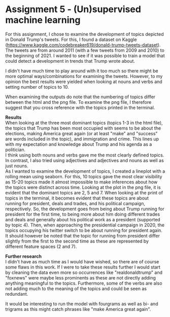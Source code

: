 # Assignment 5 - (Un)supervised machine learning
For this assignment, I chose to examine the development of topics depicted in Donald Trump's tweets. For this, I found a dataset on Kaggle (https://www.kaggle.com/codebreaker619/donald-trump-tweets-dataset).
The tweets are from around 2011 (with a few tweets from 2009 and 2010) to the beginning of 2021.
I wanted to see if it was possible to train a model that could detect a development in trends that Trump wrote about. <br>

I didn't have much time to play around with it too much so there might be more optimal ways/combinations for examining the tweets. 
However, to my opinion the best results were yielded when looking at nouns and verbs and setting number of topics to 10. <br>

When examining the outputs do note that the numbering of topics differ between the html and the png file. 
To examine the png file, I therefore suggest that you cross reference with the topics printed in the terminal. <br>


__Results__ <br>
When looking at the three most dominant topics (topics 1-3 in the html file), the topics that Trump has been most occupied with seems to be about the elections, 
making America great again (or at least "make" and "success" are words included in the topic), and immigration and crime.
This lines up with my expectation and knowledge about Trump and his agenda as a politician. <br>
I think using both nouns and verbs gave me the most clearly defined topics. In contrast, I also tried using adjectives and adjectives and nouns as well as just nouns. <br>
As I wanted to examine the development of topics, I created a lineplot with a rolling mean using seaborn. 
For this, 10 topics gave the most clear visibility as 15-20 topics made it almost impossible to make inferences about how the topics were distinct across time.
Looking at the plot in the png file, it is evident that the dominant topics are 2, 5 and 7. 
When looking at the print of topics in the terminal, it becomes evident that these topics are about running for president, 
deals and trades, and his political campaign, respectively. So, the development goes from being about Trump running for president for the first time, 
to being more about him doing different trades and deals and generally about his political work as a president (supported by topic 4). 
Then, when approaching the presidential campaign in 2020, the topics occupying his twitter switch to be about running for president again.
It should however be noted that the topic for running from president differ slightly from the first to the second time as these are represented by different feature spaces (2 and 7). <br>

__Further research__ <br>
I didn't have as much time as I would have wished, so there are of course some flaws in this work. If I were to take these results further I would start by cleaning 
the data even more so occurrences like "realdonaldtrump" and "foxnews" were maybe less prominents as these are not directly adding anything meaningful to the topics. 
Furthermore, some of the verbs are also not adding much to the meaning of the topics and could be seen as redundant. 

It would be interesting to run the model with fourgrams as well as bi- and trigrams as this might catch phrases like "make America great again". <br>

